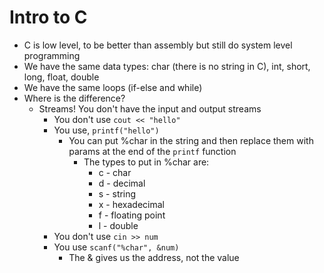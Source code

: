 # Intro to C

- C is low level, to be better than assembly but still do system level programming
- We have the same data types: char (there is no string in C), int, short, long, float, double
- We have the same loops (if-else and while)
- Where is the difference?
    - Streams! You don't have the input and output streams
        - You don't use `cout << "hello"`
        - You use, `printf("hello")`
            - You can put %char in the string and then replace them with params at the end of the `printf` function
                - The types to put in %char are:
                    - c - char
                    - d - decimal
                    - s - string
                    - x - hexadecimal
                    - f - floating point
                    - l - double
        - You don't use `cin >> num`
        - You use `scanf("%char", &num)`
            - The & gives us the address, not the value
